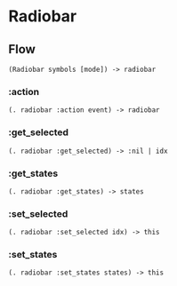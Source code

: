 # Radiobar

## Flow

```code
(Radiobar symbols [mode]) -> radiobar
```

### :action

```code
(. radiobar :action event) -> radiobar
```

### :get_selected

```code
(. radiobar :get_selected) -> :nil | idx
```

### :get_states

```code
(. radiobar :get_states) -> states
```

### :set_selected

```code
(. radiobar :set_selected idx) -> this
```

### :set_states

```code
(. radiobar :set_states states) -> this
```

